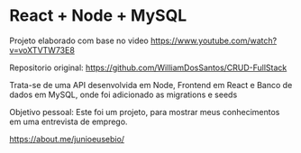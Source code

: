 # React + Node + MySQL

Projeto elaborado com base no video https://www.youtube.com/watch?v=voXTVTW73E8

Repositorio original: https://github.com/WilliamDosSantos/CRUD-FullStack

Trata-se de uma API desenvolvida em Node, Frontend em React e Banco de dados em MySQL, onde foi adicionado as migrations e seeds

Objetivo pessoal:
Este foi um projeto, para mostrar meus conhecimentos em uma entrevista de emprego.

https://about.me/junioeusebio/ 
